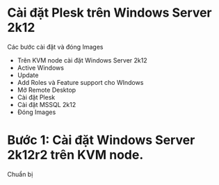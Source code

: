 # Cài đặt Plesk trên Windows Server 2k12

Các bước cài đặt và đóng Images
- Trên KVM node cài đặt Windows Server 2k12 
- Active Windows
- Update 
- Add Roles và Feature support cho WIndows
- Mở Remote Desktop 
- Cài đặt Plesk 
- Cài đặt MSSQL 2k12 
- Đóng Images

# Bước 1: Cài đặt Windows Server 2k12r2 trên KVM node.

Chuẩn bị 

